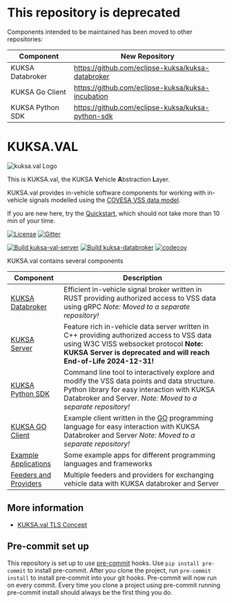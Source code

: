 # This repository is deprecated

Components intended to be maintained has been moved to other repositories:

| Component      | New Repository |
| -------------- | ----------- |
| KUKSA Databroker | https://github.com/eclipse-kuksa/kuksa-databroker
| KUKSA Go Client | https://github.com/eclipse-kuksa/kuksa-incubation
| KUKSA Python SDK | https://github.com/eclipse-kuksa/kuksa-python-sdk

# KUKSA.VAL
![kuksa.val Logo](./doc/pictures/logo.png)

This is KUKSA.val, the KUKSA **V**ehicle **A**bstraction **L**ayer.


KUKSA.val provides in-vehicle software components for working with in-vehicle signals modelled using the [COVESA VSS data model](https://github.com/COVESA/vehicle_signal_specification).

If you are new here, try the [Quickstart](doc/quickstart.md), which should not take more than 10 min of your time.


[![License](https://img.shields.io/badge/License-Apache%202.0-green.svg)](https://opensource.org/licenses/Apache-2.0)
[![Gitter](https://img.shields.io/gitter/room/kuksa-val/community)](https://gitter.im/kuksa-val/community)

[![Build kuksa-val-server](https://github.com/eclipse/kuksa.val/actions/workflows/kuksa_val_docker.yml/badge.svg)](https://github.com/eclipse/kuksa.val/actions/workflows/kuksa_val_docker.yml?query=branch%3Amaster)
[![Build kuksa-databroker](https://github.com/eclipse/kuksa.val/actions/workflows/kuksa_databroker_build.yml/badge.svg)](https://github.com/eclipse/kuksa.val/actions/workflows/kuksa_databroker_build.yml?query=branch%3Amaster)
[![codecov](https://codecov.io/gh/eclipse/kuksa.val/branch/master/graph/badge.svg?token=M4FT175771)](https://codecov.io/gh/eclipse/kuksa.val)

KUKSA.val contains several components

| Component      | Description |
| -------------- | ----------- |
| [KUKSA Databroker](https://github.com/eclipse-kuksa/kuksa-databroker) | Efficient in-vehicle signal broker written in RUST providing authorized access to VSS data using gRPC *Note: Moved to a separate repository!*
| [KUKSA Server](kuksa-val-server) | Feature rich in-vehicle data server written in C++ providing authorized access to VSS data using W3C VISS websocket protocol **Note: KUKSA Server is deprecated and will reach End-of-Life 2024-12-31!**
| [KUKSA Python SDK](https://github.com/eclipse-kuksa/kuksa-python-sdk)   | Command line tool to interactively explore and modify the VSS data points and data structure. Python library for easy interaction with KUKSA Databroker and Server. *Note: Moved to a separate repository!*
| [KUKSA GO Client](https://github.com/eclipse-kuksa/kuksa-incubation/tree/main/kuksa_go_client)   | Example client written in the [GO](https://go.dev/) programming language for easy interaction with KUKSA Databroker and Server *Note: Moved to a separate repository!*
| [Example Applications](./kuksa_apps) | Some example apps for different programming languages and frameworks
| [Feeders and Providers](https://github.com/eclipse/kuksa.val.feeders/) | Multiple feeders and providers for exchanging vehicle data with KUKSA databroker and Server

## More information

* [KUKSA.val TLS Concept](doc/tls.md)

## Pre-commit set up
This repository is set up to use [pre-commit](https://pre-commit.com/) hooks.
Use `pip install pre-commit` to install pre-commit.
After you clone the project, run `pre-commit install` to install pre-commit into your git hooks.
Pre-commit will now run on every commit.
Every time you clone a project using pre-commit running pre-commit install should always be the first thing you do.
